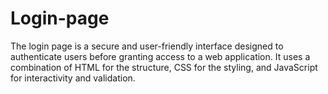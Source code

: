 # Login-page
The login page is a secure and user-friendly interface designed to authenticate users before granting access to a web application. It uses a combination of HTML for the structure, CSS for the styling, and JavaScript for interactivity and validation.
